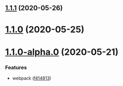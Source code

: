 ## [1.1.1](https://github.com/FearlessMa/learn-webpack/compare/v1.1.0...v1.1.1) (2020-05-26)



# [1.1.0](https://github.com/FearlessMa/learn-webpack/compare/v1.1.0-alpha.0...v1.1.0) (2020-05-25)



# [1.1.0-alpha.0](https://github.com/FearlessMa/learn-webpack/compare/f4148132ba891f8d7f3a31c96bb937dabcc664a2...v1.1.0-alpha.0) (2020-05-21)


### Features

* webpack ([f414813](https://github.com/FearlessMa/learn-webpack/commit/f4148132ba891f8d7f3a31c96bb937dabcc664a2))



